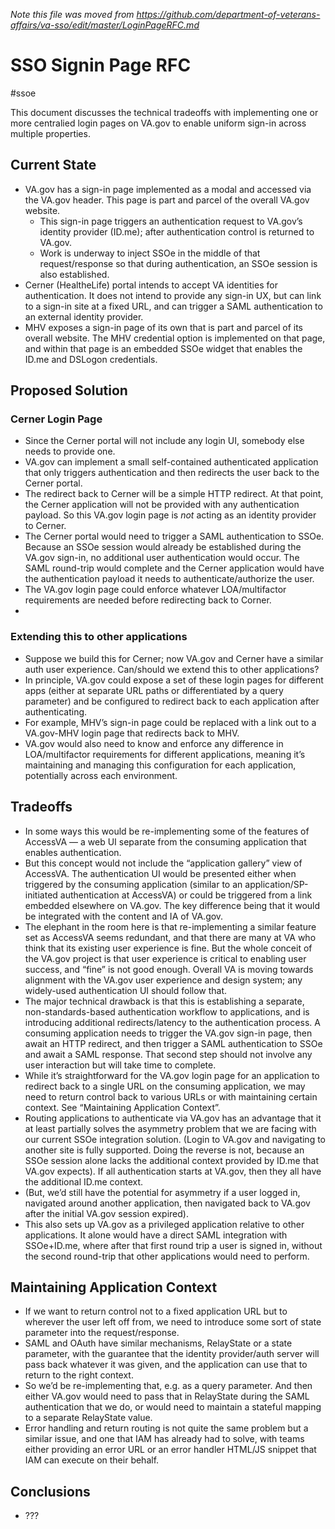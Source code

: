 _Note this file was moved from https://github.com/department-of-veterans-affairs/va-sso/edit/master/LoginPageRFC.md_

# SSO Signin Page RFC
#ssoe

This document discusses the technical tradeoffs with implementing one or more centralied login pages on VA.gov to enable uniform sign-in across multiple properties.

## Current State

* VA.gov has a sign-in page implemented as a modal and accessed via the VA.gov header. This page is part and parcel of the overall VA.gov website.
	* This sign-in page triggers an authentication request to VA.gov’s identity provider (ID.me); after authentication control is returned to VA.gov.
	* Work is underway to inject SSOe in the middle of that request/response so that during authentication, an SSOe session is also established.
* Cerner (HealtheLife) portal intends to accept VA identities for authentication. It does not intend to provide any sign-in UX, but can link to a sign-in site at a fixed URL, and can trigger a SAML authentication to an external identity provider. 
* MHV exposes a sign-in page of its own that is part and parcel of its overall website.  The MHV credential option is implemented on that page, and within that page is an embedded SSOe widget that enables the ID.me and DSLogon credentials.

## Proposed Solution
### Cerner Login Page
* Since the Cerner portal will not include any login UI, somebody else needs to provide one. 
* VA.gov can implement a small self-contained authenticated application that only triggers authentication and then redirects the user back to the Cerner portal.
* The redirect back to Cerner will be a simple HTTP redirect. At that point, the Cerner application will not be provided with any authentication payload. So this VA.gov login page is *not* acting as an identity provider to Cerner.
* The Cerner portal would need to trigger a SAML authentication to SSOe. Because an SSOe session would already be established during the VA.gov sign-in, no additional user authentication would occur. The SAML round-trip would complete and the Cerner application would have the authentication payload it needs to authenticate/authorize the user.
* The VA.gov login page could enforce whatever LOA/multifactor requirements are needed before redirecting back to Corner.
* 

### Extending this to other applications
* Suppose we build this for Cerner; now VA.gov and Cerner have a similar auth user experience. Can/should we extend this to other applications?
* In principle, VA.gov could expose a set of these login pages for different apps (either at separate URL paths or differentiated by a query parameter) and be configured to redirect back to each application after authenticating.
* For example, MHV’s sign-in page could be replaced with a link out to a VA.gov-MHV login page that redirects back to MHV. 
* VA.gov would also need to know and enforce any difference in LOA/multifactor requirements for different applications, meaning it’s maintaining  and managing this configuration for each application, potentially across each environment.

## Tradeoffs
*  In some ways this would be re-implementing some of the features of AccessVA — a web UI separate from the consuming application that enables authentication. 
* But this concept would not include the “application gallery” view of AccessVA. The authentication UI would be presented either when triggered by the consuming application (similar to an application/SP-initiated authentication at AccessVA) or could be triggered from a link embedded elsewhere on VA.gov. The key difference being that it would be integrated with the content and IA of VA.gov.
* The elephant in the room here is that re-implementing a similar feature set as AccessVA seems redundant, and that there are many at VA who think that its existing user experience is fine. But the whole conceit of the VA.gov project is that user experience is critical to enabling user success, and “fine” is not good enough. Overall VA is moving towards alignment with the VA.gov user experience and design system; any widely-used authentication UI should follow that.
* The major technical drawback is that this is establishing a separate, non-standards-based authentication workflow to applications, and is introducing additional redirects/latency to the authentication process. A consuming application needs to trigger the VA.gov sign-in page, then await an HTTP redirect, and then trigger a SAML authentication to SSOe and await a SAML response. That second step should not involve any user interaction but will take time to complete. 
* While it’s straightforward for the VA.gov login page for an application to redirect back to a single URL on the consuming application, we may need to return control back to various URLs or with maintaining certain context. See “Maintaining Application Context”. 
* Routing applications to authenticate via VA.gov has an advantage that it at least partially solves the asymmetry problem that we are facing with our current SSOe integration solution. (Login to VA.gov and navigating to another site is fully supported. Doing the reverse is not, because an SSOe session alone lacks the additional context provided by ID.me that VA.gov expects). If all authentication starts at VA.gov, then they all have the additional ID.me context.
* (But, we’d still have the potential for asymmetry if a user logged in, navigated around another application, then navigated back to VA.gov after the initial VA.gov session expired). 
* This also sets up VA.gov as a privileged application relative to other applications. It alone would have a direct SAML integration with SSOe+ID.me, where after that first round trip a user is signed in, without the second round-trip that other applications would need to perform. 

## Maintaining Application Context
* If we want to return control not to a fixed application URL but to wherever the user left off from, we need to introduce some sort of state parameter into the request/response.
* SAML and OAuth have similar mechanisms, RelayState or a state parameter, with the guarantee that the identity provider/auth server will pass back whatever it was given, and the application can use that to return to the right context.
* So we’d be re-implementing that, e.g. as a query parameter. And then either VA.gov would need to pass that in RelayState during the SAML authentication that we do, or would need to maintain a stateful mapping to a separate RelayState value. 
* Error handling and return routing is not quite the same problem but a similar issue, and one that IAM has already had to solve, with teams either providing an error URL or an error handler HTML/JS snippet that IAM can execute on their behalf. 

## Conclusions
* ???

